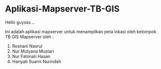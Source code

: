 # Aplikasi-Mapserver-TB-GIS

Hello guysss ...

Ini adalah aplikasi mapserver untuk menampilkan peta lokasi oleh kelompok TB GIS Mapserver oleh :
1. Rosnani Nasrul
2. Nur Mulyana Mustari
3. Nur Fatimah Hasan
4. Hariyati Suarni Nurindah
